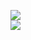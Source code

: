 [![](https://img.shields.io/badge/Made%20With-Github%20Spray-lightgrey.svg?style=for-the-badge&logo=github)](https://github.com/Annihil/github-spray#2690)  
[![](https://i.imgur.com/2DrTn0Z.gif)](https://github.com/Annihil/github-spray)